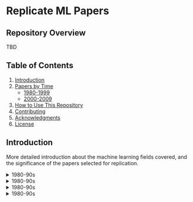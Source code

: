 # Replicate ML Papers

## Repository Overview
TBD

## Table of Contents
1. [Introduction](#introduction)
2. [Papers by Time](#papers-by-time)
   - [1980-1999](#8099)
   - [2000-2009](#0009)
3. [How to Use This Repository](#how-to-use-this-repository)
4. [Contributing](#contributing)
5. [Acknowledgments](#acknowledgments)
6. [License](#license)

## Introduction
More detailed introduction about the machine learning fields covered, and the significance of the papers selected for replication.

<details>
  <summary>1980-90s</summary>
  Backpropagation applied to handwritten zip code recognition (1989) https://doi.org/10.1162/neco.1989.1.4.541 
</details>

<details>
  <summary>1980-90s</summary>
  Backpropagation applied to handwritten zip code recognition (1989) https://doi.org/10.1162/neco.1989.1.4.541 
</details>

<details>
  <summary>1980-90s</summary>
  Backpropagation applied to handwritten zip code recognition (1989) https://doi.org/10.1162/neco.1989.1.4.541 
</details>

<details>
  <summary>1980-90s</summary>
  Backpropagation applied to handwritten zip code recognition (1989) https://doi.org/10.1162/neco.1989.1.4.541 
</details>
